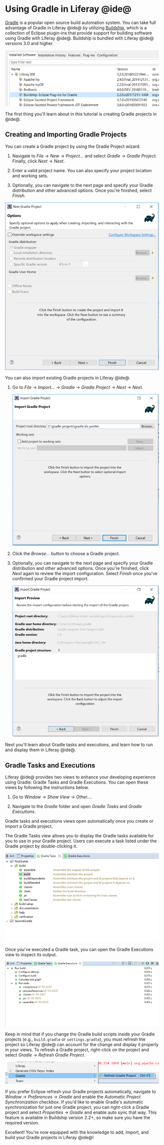 # Using Gradle in Liferay @ide@ [](id=using-gradle-in-liferay-ide)

[Gradle](http://gradle.org/) is a popular open source build automation system.
You can take full advantage of Gradle in Liferay @ide@ by utilizing
[Buildship](https://projects.eclipse.org/releases/oxygen), which is a collection
of Eclipse plugin-ins that provide support for building software using Gradle
with Liferay @ide@. Buildship is bundled with Liferay @ide@ versions 3.0 and
higher.

![Figure 1: Navigate to *Help* &rarr; *Installation Details* to view plugins included in Liferay @ide@.](../../../images/buildship-in-liferayide.png)

The first thing you'll learn about in this tutorial is creating Gradle projects
in @ide@.

## Creating and Importing Gradle Projects [](id=creating-and-importing-gradle-projects)

You can create a Gradle project by using the Gradle Project wizard.

1. Navigate to *File* &rarr; *New* &rarr; *Project...* and select *Gradle*
   &rarr; *Gradle Project*. Finally, click *Next* &rarr; *Next*.

2. Enter a valid project name. You can also specify your project location and
   working sets.

3. Optionally, you can navigate to the next page and specify your Gradle
   distribution and other advanced options. Once you're finished, select
   *Finish*.

![Figure 2: You can specify your Gradle distribution and advanced options such as home directories, JVM options, and program arguments.](../../../images/new-gradle-project.png)

You can also import existing Gradle projects in Liferay @ide@.

1. Go to *File* &rarr; *Import...* &rarr; *Gradle* &rarr; *Gradle Project*
   &rarr; *Next* &rarr; *Next*.

    ![Figure 3: You can specify what Gradle project to import from the *Import Gradle Project* wizard.](../../../images/import-gradle-project.png)

2. Click the *Browse...* button to choose a Gradle project.

3. Optionally, you can navigate to the next page and specify your Gradle
   distribution and other advanced options. Once you're finished, click *Next*
   again to review the import configuration. Select *Finish* once you've
   confirmed your Gradle project import.

    ![Figure 4: You can preview your Gradle project's import information.](../../../images/import-configuration-overview.png)

Next you'll learn about Gradle tasks and executions, and learn how to run and
display them in Liferay @ide@.

## Gradle Tasks and Executions [](id=gradle-tasks-and-executions)

Liferay @ide@ provides two views to enhance your developing experience using
Gradle: Gradle Tasks and Gradle Executions. You can open these views by
following the instructions below.

1. Go to *Window* &rarr; *Show View* &rarr; *Other...*.

2. Navigate to the *Gradle* folder and open *Gradle Tasks* and *Gradle
   Executions*.

Gradle tasks and executions views open automatically once you create or import a
Gradle project.

The Gradle Tasks view allows you to display the Gradle tasks available
for you to use in your Gradle project. Users can execute a task listed under the
Gradle project by double-clicking it.

![Figure 5: Navigate into your preferred Gradle project to view its available Gradle tasks.](../../../images/gradle-tasks.png)

Once you've executed a Gradle task, you can open the Gradle Executions view to
inspect its output.

![Figure 6: The Gradle Executions view helps you visualize the Gradle build process.](../../../images/gradle-executions.png)

Keep in mind that if you change the Gradle build scripts inside your Gradle
projects (e.g., `build.gradle` or `settings.gradle`), you must refresh the
project so Liferay @ide@ can account for the change and display it properly in
your views. To refresh a Gradle project, right-click on the project and select
*Gradle* &rarr; *Refresh Gradle Project*.

![Figure 7: Make sure to always refresh your Gradle project in Liferay @ide@ after build script edits.](../../../images/refresh-gradle-project.png)

If you prefer Eclipse refresh your Gradle projects automatically, navigate to 
*Window* &rarr; *Preferences* &rarr; *Gradle* and enable the *Automatic Project
Synchronization* checkbox. If you'd like to enable Gradle's automatic
synchronization for just one Gradle project, you can right-click a Gradle
project and select *Properties* &rarr; *Gradle* and enable auto sync that way.
This feature is available in Buildship version 2.2+, so make sure you have the
required version.

Excellent! You're now equipped with the knowledge to add, import, and build your
Gradle projects in Liferay @ide@!
